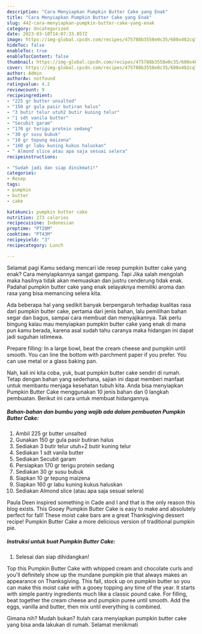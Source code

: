 ```yaml
---
description: "Cara Menyiapkan Pumpkin Butter Cake yang Enak"
title: "Cara Menyiapkan Pumpkin Butter Cake yang Enak"
slug: 442-cara-menyiapkan-pumpkin-butter-cake-yang-enak
category: Uncategorized
date: 2023-03-10T14:07:33.857Z
image: https://img-global.cpcdn.com/recipes/475788b3558e0c35/680x482cq70/pumpkin-butter-cake-foto-resep-utama.jpg
hideToc: false
enableToc: true
enableTocContent: false
thumbnail: https://img-global.cpcdn.com/recipes/475788b3558e0c35/680x482cq70/pumpkin-butter-cake-foto-resep-utama.jpg
cover: https://img-global.cpcdn.com/recipes/475788b3558e0c35/680x482cq70/pumpkin-butter-cake-foto-resep-utama.jpg
author: Admin
authorAv: notfound
ratingvalue: 4.2
reviewcount: 9
recipeingredient:
- "225 gr butter unsalted"
- "150 gr gula pasir butiran halus"
- "3 butir telur utuh2 butir kuning telur"
- "1 sdt vanila butter"
- "Secubit garam"
- "170 gr terigu protein sedang"
- "30 gr susu bubuk"
- "10 gr tepung maizena"
- "160 gr labu kuning kukus haluskan"
- " Almond slice atau apa saja sesuai selera"
recipeinstructions:

- "Sudah jadi dan siap dinikmati!"
categories:
- Resep
tags:
- pumpkin
- butter
- cake

katakunci: pumpkin butter cake 
nutrition: 273 calories
recipecuisine: Indonesian
preptime: "PT20M"
cooktime: "PT43M"
recipeyield: "3"
recipecategory: Lunch

---
```



Selamat pagi Kamu sedang mencari ide resep pumpkin butter cake yang enak? Cara menyiapkannya sangat gampang. Tapi Jika salah mengolah maka hasilnya tidak akan memuaskan dan justru cenderung tidak enak. Padahal pumpkin butter cake yang enak selayaknya memiliki aroma dan rasa yang bisa memancing selera kita.


Ada beberapa hal yang sedikit banyak berpengaruh terhadap kualitas rasa dari pumpkin butter cake, pertama dari jenis bahan, lalu pemilihan bahan segar dan bagus, sampai cara membuat dan menyajikannya. Tak perlu bingung kalau mau menyiapkan pumpkin butter cake yang enak di mana pun kamu berada, karena asal sudah tahu caranya maka hidangan ini dapat jadi suguhan istimewa.

Prepare filling: In a large bowl, beat the cream cheese and pumpkin until smooth. You can line the bottom with parchment paper if you prefer. You can use metal or a glass baking pan.


Nah, kali ini kita coba, yuk, buat pumpkin butter cake sendiri di rumah. Tetap dengan bahan yang sederhana, sajian ini dapat memberi manfaat untuk membantu menjaga kesehatan tubuh kita. Anda bisa menyiapkan Pumpkin Butter Cake menggunakan 10 jenis bahan dan 0 langkah pembuatan. Berikut ini cara untuk membuat hidangannya.

<!--inarticleads1-->

##### Bahan-bahan dan bumbu yang wajib ada dalam pembuatan Pumpkin Butter Cake:

1. Ambil 225 gr butter unsalted
1. Gunakan 150 gr gula pasir butiran halus
1. Sediakan 3 butir telur utuh+2 butir kuning telur
1. Sediakan 1 sdt vanila butter
1. Sediakan Secubit garam
1. Persiapkan 170 gr terigu protein sedang
1. Sediakan 30 gr susu bubuk
1. Siapkan 10 gr tepung maizena
1. Siapkan 160 gr labu kuning kukus haluskan
1. Sediakan  Almond slice (atau apa saja sesuai selera)


Paula Deen inspired something in Cade and I and that is the only reason this blog exists. This Gooey Pumpkin Butter Cake is easy to make and absolutely perfect for fall! These moist cake bars are a great Thanksgiving dessert recipe! Pumpkin Butter Cake a more delicious version of traditional pumpkin pie. 

<!--inarticleads2-->

##### Instruksi untuk buat Pumpkin Butter Cake:


1. Selesai dan siap dihidangkan!

Top this Pumpkin Butter Cake with whipped cream and chocolate curls and you&#39;ll definitely show up the mundane pumpkin pie that always makes an appearance on Thanksgiving. This fall, stock up on pumpkin butter so you can make this moist cake with a gooey topping any time of the year. It starts with simple pantry ingredients much like a classic pound cake. For filling, beat together the cream cheese and pumpkin puree until smooth. Add the eggs, vanilla and butter, then mix until everything is combined. 

Gimana nih? Mudah bukan? Itulah cara menyiapkan pumpkin butter cake yang bisa anda lakukan di rumah. Selamat menikmati
